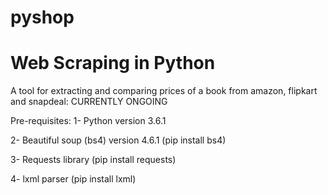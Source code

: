 # pyshop 
# Web Scraping in Python 
A tool for extracting and comparing prices of a book from amazon, flipkart and snapdeal: CURRENTLY ONGOING


Pre-requisites: 
1- Python version 3.6.1

2- Beautiful soup (bs4) version 4.6.1 (pip install bs4)

3- Requests library (pip install requests)

4- lxml parser (pip install lxml)

